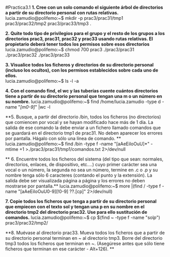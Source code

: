 #Practica3.1
**1. Cree con un solo comando el siguiente árbol de directorios a partir de su
directorio personal con rutas relativas.**\
lucia.zamudio@polifemo:~$ mkdir -p prac3/prac31/tmp1  prac3/prac32/tmp2 prac3/prac33/tmp3 .

**2. Quite todo tipo de privilegios para el grupo y el resto de los grupos a los directorios prac3, prac31, prac32 y prac33 usando rutas relativas. El propietario deberá tener todos los permisos sobre esos directorios**\
lucia.zamudio@polifemo:~$ chmod 700 prac3 ./prac3/prac31 ./prac3/prac32 ./prac3/prac33

**3. Visualice todos los ficheros y directorios de su directorio personal (incluso
los ocultos), con los permisos establecidos sobre cada uno de ellos.**\
lucia.zamudio@polifemo:~$ ls -l -a

**4. Con el comando find, el wc y las tuberías cuente cuántos directorios tiene a partir de su directorio personal que tengan una m o un número en su nombre.** 
lucia.zamudio@polifemo:~$ find /home/lucia.zamudio -type d -name "*[m0-9]*" |wc -l

**5. Busque, a partir del directorio /bin, todos los ficheros (no directorios) que comiencen por vocal y se hayan modificado hace más de 1 día. La salida de ese comando la debe enviar a un fichero llamado comandos que se guardará en el directorio tmp1 de prac31. No deben aparecer los errores por pantalla. Hágalo con sólo una línea de comando. **
lucia.zamudio@polifemo:~$ find /bin -type f -name "[aAeEiIoOuU]*" -mtime +1 >./prac3/prac31/tmp1/comandos.txt 2>/dev/null

** 6. Encuentre todos los ficheros del sistema (del tipo que sean: normales, directorios, enlaces, de dispositivo, etc....) cuyo primer carácter sea una vocal o un número, la segunda no sea un número, termine en .c o .p y su nombre tenga sólo 6 caracteres (contando el punto y la extensión). La salida debe ser visualizada página a página y los errores no deben mostrarse por pantalla.**
lucia.zamudio@polifemo:~$ more |(find / -type f -name "[aAeEiIoOuU0-9][!0-9]
??.[cp]" 2>/dev/null)

**7. Copie todos los ficheros que tenga a partir de su directorio personal que empiecen con el texto sol y tengan una p en su nombre en el directorio tmp2 del directorio prac32. Use para ello sustitución de comandos.**
lucia.zamudio@polifemo:~$ cp $(find ~ -type f -name "sol*p*") prac3/prac32/tmp2/

**8. Muévase al directorio prac33. Mueva todos los ficheros que a partir de su directorio personal terminan en ~ al directorio tmp3. Borre del directorio tmp3 todos los ficheros que terminan en ~. (Asegúrese antes que sólo tiene ficheros que terminan en ese carácter - Alt+126). **
 
